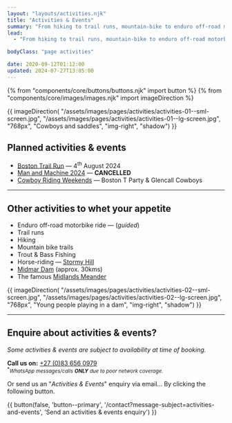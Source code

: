 ```yaml
---
layout: "layouts/activities.njk"
title: "Activities & Events"
summary: "From hiking to trail runs, mountain-bike to enduro off-road motorbike rides, trout and bass fishing to horse-rides &mdash; whatever your outdoor fancy, there are plenty of activities & events on offer for you to enjoy in our beautiful surrounding area."
lead:
  - "From hiking to trail runs, mountain-bike to enduro off-road motorbike rides, trout and bass fishing to horse-rides &mdash; whatever your outdoor fancy, there are plenty of activities & events on offer for you to enjoy in our beautiful surrounding area."

bodyClass: "page activities"

date: 2020-09-12T01:12:00
updated: 2024-07-27T13:05:00
---
```


{% from "components/core/buttons/buttons.njk" import button %}
{% from "components/core/images/images.njk" import imageDirection %}

{{ imageDirection(
  "/assets/images/pages/activities/activities-01--sml-screen.jpg",
  "/assets/images/pages/activities/activities-01--lg-screen.jpg",
  "768px",
  "Cowboys and saddles",
  "img-right",
  "shadow")
}}

## Planned activities & events

* [Boston Trail Run](https://www.facebook.com/BostonKZN) &mdash; 4<sup>th</sup> August 2024
* [Man and Machine 2024](/news/man-and-machine-2024) &mdash; **CANCELLED**
* [Cowboy Riding Weekends](/activities/cowboy-riding-weekends) &mdash; Boston T Party & Glencall Cowboys

---

## Other activities to whet your appetite

* Enduro off-road motorbike ride &mdash; (*guided*)
* Trail runs
* Hiking
* Mountain bike trails
* Trout & Bass Fishing
* Horse-riding &mdash; [Stormy Hill][1]
* [Midmar Dam][2] (approx. 30kms)
* The famous [Midlands Meander][3]

{{ imageDirection(
  "/assets/images/pages/activities/activities-02--sml-screen.jpg",
  "/assets/images/pages/activities/activities-02--lg-screen.jpg",
  "768px",
  "Young people playing in a dam",
  "img-right",
  "shadow")
}}

---

## Enquire about activities & events?

*Some activities & events are subject to availability at time of booking.*

**Call us on:** <a href="tel:27-83-6560979" rel="nofollow">+27 (0)83 656 0979</a>  
<small><sup><b>*</b></sup>*WhatsApp messages/calls **ONLY** due to poor network coverage.*</small>

Or send us an "*Activities & Events*" enquiry via email... <span class="visually-hidden">By clicking the following button.</span>

{{ button(false, 'button--primary', '/contact?message-subject=activities-and-events', 'Send an activities & events enquiry') }}


[1]: http://www.stormyhill.co.za/
[2]: http://www.sa-venues.com/game-reserves/kzn_midmar-dam.htm
[3]: https://midlandsmeander.co.za/
